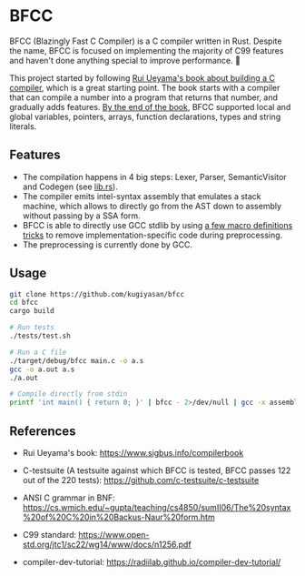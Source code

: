 # BFCC
BFCC (Blazingly Fast C Compiler) is a C compiler written in Rust.
Despite the name, BFCC is focused on implementing the majority of C99 features
and haven't done anything special to improve performance. :clown_face:

This project started by following
[Rui Ueyama's book about building a C compiler](https://www.sigbus.info/compilerbook),
which is a great starting point. The book starts with a compiler that can compile a number into a program that returns that number, and gradually adds features.
[By the end of the book](https://github.com/kugiyasan/bfcc/tree/f563b330240d39ce8a50c109d6926d4cfa88b483),
BFCC supported local and global variables, pointers, arrays, function declarations, types and string literals.

## Features
- The compilation happens in 4 big steps: Lexer, Parser, SemanticVisitor and Codegen (see [lib.rs](./src/lib.rs)).
- The compiler emits intel-syntax assembly that emulates a stack machine, which allows to directly go from the AST down to assembly without passing by a SSA form.
- BFCC is able to directly use GCC stdlib by using
[a few macro definitions tricks](https://github.com/kugiyasan/bfcc/blob/main/src/main.rs#L23)
to remove implementation-specific code during preprocessing.
- The preprocessing is currently done by GCC.

## Usage
```sh
git clone https://github.com/kugiyasan/bfcc
cd bfcc
cargo build

# Run tests
./tests/test.sh

# Run a C file
./target/debug/bfcc main.c -o a.s
gcc -o a.out a.s
./a.out

# Compile directly from stdin
printf 'int main() { return 0; }' | bfcc - 2>/dev/null | gcc -x assembler -o a.out - 
```

## References
- Rui Ueyama's book:
https://www.sigbus.info/compilerbook

- C-testsuite (A testsuite against which BFCC is tested, BFCC passes 122 out of the 220 tests):
https://github.com/c-testsuite/c-testsuite

- ANSI C grammar in BNF:
https://cs.wmich.edu/~gupta/teaching/cs4850/sumII06/The%20syntax%20of%20C%20in%20Backus-Naur%20form.htm

- C99 standard:
https://www.open-std.org/jtc1/sc22/wg14/www/docs/n1256.pdf

- compiler-dev-tutorial:
https://radiilab.github.io/compiler-dev-tutorial/
